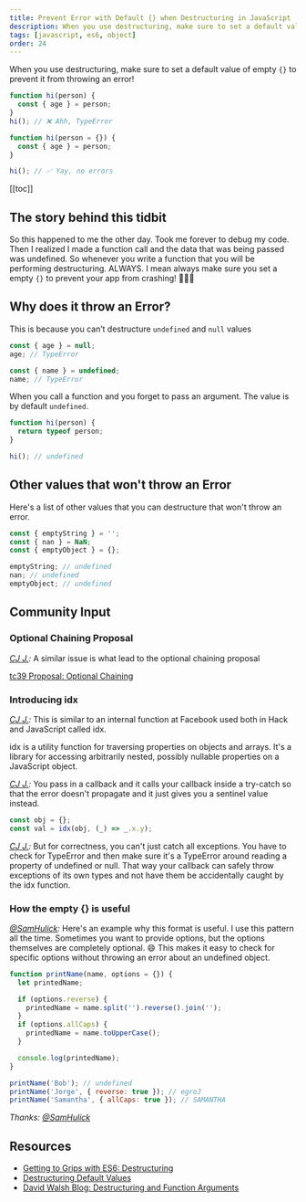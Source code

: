 ```yaml
---
title: Prevent Error with Default {} when Destructuring in JavaScript
description: When you use destructuring, make sure to set a default value of empty `{}` to prevent it from throwing an error...
tags: [javascript, es6, object]
order: 24
---
```


When you use destructuring, make sure to set a default value of empty `{}` to prevent it from throwing an error!

```javascript
function hi(person) {
  const { age } = person;
}
hi(); // ❌ Ahh, TypeError

function hi(person = {}) {
  const { age } = person;
}

hi(); // ✅ Yay, no errors
```

[[toc]]

## The story behind this tidbit

So this happened to me the other day. Took me forever to debug my code. Then I realized I made a function call and the data that was being passed was undefined. So whenever you write a function that you will be performing destructuring. ALWAYS. I mean always make sure you set a empty `{}` to prevent your app from crashing! 🤦🏻‍♀️

## Why does it throw an Error?

This is because you can’t destructure `undefined` and `null` values

```javascript
const { age } = null;
age; // TypeError

const { name } = undefined;
name; // TypeError
```

When you call a function and you forget to pass an argument. The value is by default `undefined`.

```javascript
function hi(person) {
  return typeof person;
}

hi(); // undefined
```

## Other values that won't throw an Error

Here's a list of other values that you can destructure that won't throw an error.

```javascript
const { emptyString } = '';
const { nan } = NaN;
const { emptyObject } = {};

emptyString; // undefined
nan; // undefined
emptyObject; // undefined
```

## Community Input

### Optional Chaining Proposal

_[CJ J.](https://www.linkedin.com/in/~cj-johnson):_ A similar issue is what lead to the optional chaining proposal

[tc39 Proposal: Optional Chaining](https://github.com/tc39/proposal-optional-chaining)

### Introducing idx

_[CJ J.](https://www.linkedin.com/in/~cj-johnson):_ This is similar to an internal function at Facebook used both in Hack and JavaScript called idx.

idx is a utility function for traversing properties on objects and arrays. It's a library for accessing arbitrarily nested, possibly nullable properties on a JavaScript object.

_[CJ J.](https://www.linkedin.com/in/~cj-johnson):_ You pass in a callback and it calls your callback inside a try-catch so that the error doesn't propagate and it just gives you a sentinel value instead.

```javascript
const obj = {};
const val = idx(obj, (_) => _.x.y);
```

_[CJ J.](https://www.linkedin.com/in/~cj-johnson):_ But for correctness, you can't just catch all exceptions. You have to check for TypeError and then make sure it's a TypeError around reading a property of undefined or null. That way your callback can safely throw exceptions of its own types and not have them be accidentally caught by the idx function.

### How the empty {} is useful

_[@SamHulick](https://twitter.com/SamHulick):_ Here's an example why this format is useful. I use this pattern all the time. Sometimes you want to provide options, but the options themselves are completely optional. 😄 This makes it easy to check for specific options without throwing an error about an undefined object.

```javascript
function printName(name, options = {}) {
  let printedName;

  if (options.reverse) {
    printedName = name.split('').reverse().join('');
  }
  if (options.allCaps) {
    printedName = name.toUpperCase();
  }

  console.log(printedName);
}

printName('Bob'); // undefined
printName('Jorge', { reverse: true }); // egroJ
printName('Samantha', { allCaps: true }); // SAMANTHA
```

_Thanks: [@SamHulick](https://twitter.com/SamHulick)_

## Resources

- [Getting to Grips with ES6: Destructuring](https://hackernoon.com/getting-to-grips-with-es6-destructuring-e5b5ddb34990)
- [Destructuring Default Values](http://exploringjs.com/es6/ch_destructuring.html#sec_default-values-destructuring)
- [David Walsh Blog: Destructuring and Function Arguments](https://davidwalsh.name/destructuring-function-arguments)
